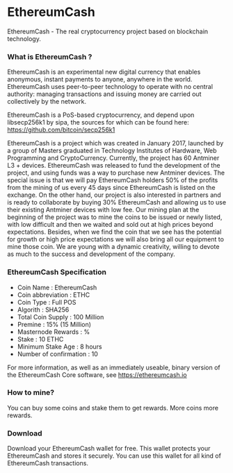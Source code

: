 # EthereumCash
EthereumCash - The real cryptocurrency project based on blockchain technology.

<h3>What is EthereumCash ?</h3>
EthereumCash is an experimental new digital currency that enables anonymous, instant payments to anyone, anywhere in the world. EthereumCash uses peer-to-peer technology to operate with no central authority: managing transactions and issuing money are carried out collectively by the network. 

EthereumCash is a PoS-based cryptocurrency, and depend upon libsecp256k1 by sipa, the sources for which can be found here: https://github.com/bitcoin/secp256k1

EthereumCash is a project which was created in January 2017, launched by a group of Masters graduated in Technology Institutes of Hardware, Web Programming and CryptoCurrency. Currently, the project has 60 Antminer L3 + devices. EthereumCash was released to fund the development of the project, and using funds was a way to purchase new Antminer devices. The special issue is that we will pay EthereumCash holders 50% of the profits from the mining of us every 45 days since EthereumCash is listed on the exchange. On the other hand, our project is also interested in partners and is ready to collaborate by buying 30% EthereumCash and allowing us to use their existing Antminer devices with low fee. Our mining plan at the beginning of the project was to mine the coins to be issued or newly listed, with low difficult and then we waited and sold out at high prices beyond expectations. Besides, when we find the coin that we see has the potential for growth or high price expectations we will also bring all our equipment to mine those coin. We are young with a dynamic creativity, willing to devote as much to the success and development of the company.

<h3>EthereumCash Specification</h3>
<ul>
  <li>Coin Name : EthereumCash</li>
  <li>Coin abbreviation : ETHC</li>
  <li>Coin Type : Full POS</li>
  <li>Algorith : SHA256</li>
  <li>Total Coin Supply : 100 Million</li>
  <li>Premine : 15% (15 Million)</li>
  <li>Masternode Rewards : %</li>
  <li>Stake : 10 ETHC</li>
  <li>Minimum Stake Age : 8 hours</li>
  <li>Number of confirmation : 10</li>
</ul>

For more information, as well as an immediately useable, binary version of the EthereumCash Core software, see https://ethereumcash.io

<h3>How to mine?</h3>
You can buy some coins and stake them to get rewards. More coins more rewards.

<h3>Download</h3>
Download your EthereumCash wallet for free. This wallet protects your EthereumCash and stores it securely. You can use this wallet for all kind of EthereumCash transactions.



